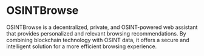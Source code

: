 # OSINTBrowse
OSINTBrowse is a decentralized, private, and OSINT-powered web assistant that provides personalized and relevant browsing recommendations. By combining blockchain technology with OSINT data, it offers a secure and intelligent solution for a more efficient browsing experience.
